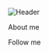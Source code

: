 ![Header]([https://unsplash.com/photos/turned-on-gray-laptop-computer-MSN8TFhJ0is](https://github.com/yarnevski/yarnevski/blob/main/safar-safarov-MSN8TFhJ0is-unsplash.jpg))

About me

Follow me
